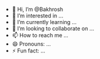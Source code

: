 - 👋 Hi, I’m @Bakhrosh
- 👀 I’m interested in ...
- 🌱 I’m currently learning ...
- 💞️ I’m looking to collaborate on ...
- 📫 How to reach me ...
- 😄 Pronouns: ...
- ⚡ Fun fact: ...

<!---
Bakhrosh/Bakhrosh is a ✨ special ✨ repository because its `README.md` (this file) appears on your GitHub profile.
You can click the Preview link to take a look at your changes.
--->
